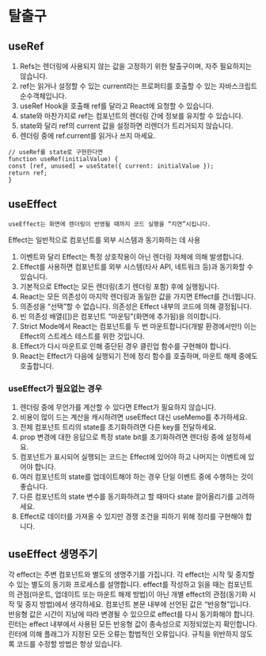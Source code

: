# 탈출구

## useRef

1. Refs는 렌더링에 사용되지 않는 값을 고정하기 위한 탈출구이며, 자주 필요하지는 않습니다.
2. ref는 읽거나 설정할 수 있는 current라는 프로퍼티를 호출할 수 있는 자바스크립트 순수객체입니다.
3. useRef Hook을 호출해 ref를 달라고 React에 요청할 수 있습니다.
4. state와 마찬가지로 ref는 컴포넌트의 렌더링 간에 정보를 유지할 수 있습니다.
5. state와 달리 ref의 current 값을 설정하면 리렌더가 트리거되지 않습니다.
6. 렌더링 중에 ref.current를 읽거나 쓰지 마세요.

```
// useRef를 state로 구현한다면
function useRef(initialValue) {
const [ref, unused] = useState({ current: initialValue });
return ref;
}
```

## useEffect

```
useEffect는 화면에 렌더링이 반영될 때까지 코드 실행을 “지연”시킵니다.
```

Effect는 일반적으로 컴포넌트를 외부 시스템과 동기화하는 데 사용

1. 이벤트와 달리 Effect는 특정 상호작용이 아닌 렌더링 자체에 의해 발생합니다.
2. Effect를 사용하면 컴포넌트를 외부 시스템(타사 API, 네트워크 등)과 동기화할 수 있습니다.
3. 기본적으로 Effect는 모든 렌더링(초기 렌더링 포함) 후에 실행됩니다.
4. React는 모든 의존성이 마지막 렌더링과 동일한 값을 가지면 Effect를 건너뜁니다.
5. 의존성을 “선택”할 수 없습니다. 의존성은 Effect 내부의 코드에 의해 결정됩니다.
6. 빈 의존성 배열([])은 컴포넌트 “마운팅”(화면에 추가됨)을 의미합니다.
7. Strict Mode에서 React는 컴포넌트를 두 번 마운트합니다(개발 환경에서만!) 이는 Effect의 스트레스 테스트를 위한 것입니다.
8. Effect가 다시 마운트로 인해 중단된 경우 클린업 함수를 구현해야 합니다.
9. React는 Effect가 다음에 실행되기 전에 정리 함수를 호출하며, 마운트 해제 중에도 호출합니다.

### useEffect가 필요없는 경우

1. 렌더링 중에 무언가를 계산할 수 있다면 Effect가 필요하지 않습니다.
2. 비용이 많이 드는 계산을 캐시하려면 useEffect 대신 useMemo를 추가하세요.
3. 전체 컴포넌트 트리의 state를 초기화하려면 다른 key를 전달하세요.
4. prop 변경에 대한 응답으로 특정 state bit를 초기화하려면 렌더링 중에 설정하세요.
5. 컴포넌트가 표시되어 실행되는 코드는 Effect에 있어야 하고 나머지는 이벤트에 있어야 합니다.
6. 여러 컴포넌트의 state를 업데이트해야 하는 경우 단일 이벤트 중에 수행하는 것이 좋습니다.
7. 다른 컴포넌트의 state 변수를 동기화하려고 할 때마다 state 끌어올리기를 고려하세요.
8. Effect로 데이터를 가져올 수 있지만 경쟁 조건을 피하기 위해 정리를 구현해야 합니다.

## useEffect 생명주기

각 effect는 주변 컴포넌트와 별도의 생명주기를 가집니다.
각 effect는 시작 및 중지할 수 있는 별도의 동기화 프로세스를 설명합니다.
effect를 작성하고 읽을 때는 컴포넌트의 관점(마운트, 업데이트 또는 마운트 해제 방법)이 아닌 개별 effect의 관점(동기화 시작 및 중지 방법)에서 생각하세요.
컴포넌트 본문 내부에 선언된 값은 “반응형”입니다.
반응형 값은 시간이 지남에 따라 변경될 수 있으므로 effect를 다시 동기화해야 합니다.
린터는 effect 내부에서 사용된 모든 반응형 값이 종속성으로 지정되었는지 확인합니다.
린터에 의해 플래그가 지정된 모든 오류는 합법적인 오류입니다. 규칙을 위반하지 않도록 코드를 수정할 방법은 항상 있습니다.
